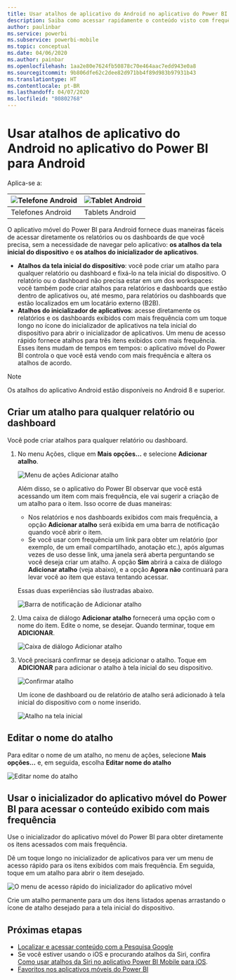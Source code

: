 ```yaml
---
title: Usar atalhos de aplicativo do Android no aplicativo do Power BI para Android
description: Saiba como acessar rapidamente o conteúdo visto com frequência diretamente com atalhos e a Pesquisa Google.
author: paulinbar
ms.service: powerbi
ms.subservice: powerbi-mobile
ms.topic: conceptual
ms.date: 04/06/2020
ms.author: painbar
ms.openlocfilehash: 1aa2e80e7624fb50878c70e464aac7edd943e0a8
ms.sourcegitcommit: 9b806dfe62c2dee82d971bb4f89d983b97931b43
ms.translationtype: HT
ms.contentlocale: pt-BR
ms.lasthandoff: 04/07/2020
ms.locfileid: "80802768"
---
```

# <a name="use-android-app-shortcuts-in-the-power-bi-android-app"></a>Usar atalhos de aplicativo do Android no aplicativo do Power BI para Android

Aplica-se a:

| ![Telefone Android](./media/mobile-app-quick-access-shortcuts/android-logo-40-px.png) | ![Tablet Android](./media/mobile-app-quick-access-shortcuts/android-logo-40-px.png) |
|:--- |:--- |
| Telefones Android |Tablets Android |

O aplicativo móvel do Power BI para Android fornece duas maneiras fáceis de acessar diretamente os relatórios ou os dashboards de que você precisa, sem a necessidade de navegar pelo aplicativo: **os atalhos da tela inicial do dispositivo** e **os atalhos do inicializador de aplicativos**.
 * **Atalhos da tela inicial do dispositivo**: você pode criar um atalho para qualquer relatório ou dashboard e fixá-lo na tela inicial do dispositivo. O relatório ou o dashboard não precisa estar em um dos workspaces: você também pode criar atalhos para relatórios e dashboards que estão dentro de aplicativos ou, até mesmo, para relatórios ou dashboards que estão localizados em um locatário externo (B2B).
 * **Atalhos do inicializador de aplicativos**: acesse diretamente os relatórios e os dashboards exibidos com mais frequência com um toque longo no ícone do inicializador de aplicativos na tela inicial do dispositivo para abrir o inicializador de aplicativos. Um menu de acesso rápido fornece atalhos para três itens exibidos com mais frequência. Esses itens mudam de tempos em tempos: o aplicativo móvel do Power BI controla o que você está vendo com mais frequência e altera os atalhos de acordo.

 >[!NOTE]
 >Os atalhos do aplicativo Android estão disponíveis no Android 8 e superior.

## <a name="create-a-shortcut-to-any-report-or-dashboard"></a>Criar um atalho para qualquer relatório ou dashboard

Você pode criar atalhos para qualquer relatório ou dashboard.

1. No menu Ações, clique em **Mais opções...** e selecione **Adicionar atalho**.

   ![Menu de ações Adicionar atalho](media/mobile-app-quick-access-shortcuts/mobile-add-shortcut-action-menu.png)

   Além disso, se o aplicativo do Power BI observar que você está acessando um item com mais frequência, ele vai sugerir a criação de um atalho para o item. Isso ocorre de duas maneiras:
   * Nos relatórios e nos dashboards exibidos com mais frequência, a opção **Adicionar atalho** será exibida em uma barra de notificação quando você abrir o item.
   * Se você usar com frequência um link para obter um relatório (por exemplo, de um email compartilhado, anotação etc.), após algumas vezes de uso desse link, uma janela será aberta perguntando se você deseja criar um atalho. A opção **Sim** abrirá a caixa de diálogo **Adicionar atalho** (veja abaixo), e a opção **Agora não** continuará para levar você ao item que estava tentando acessar.
   
   Essas duas experiências são ilustradas abaixo.

   ![Barra de notificação de Adicionar atalho](media/mobile-app-quick-access-shortcuts/mobile-add-shortcut-banner.png)


 1. Uma caixa de diálogo **Adicionar atalho** fornecerá uma opção com o nome do item. Edite o nome, se desejar. Quando terminar, toque em **ADICIONAR**.

    ![Caixa de diálogo Adicionar atalho](media/mobile-app-quick-access-shortcuts/mobile-add-shortcut-dialog.png)

1. Você precisará confirmar se deseja adicionar o atalho. Toque em **ADICIONAR** para adicionar o atalho à tela inicial do seu dispositivo.

   ![Confirmar atalho](media/mobile-app-quick-access-shortcuts/mobile-confirm-shortcut.png)

   Um ícone de dashboard ou de relatório de atalho será adicionado à tela inicial do dispositivo com o nome inserido.

   ![Atalho na tela inicial](media/mobile-app-quick-access-shortcuts/mobile-shortcut-on-home-screen.png)

## <a name="edit-the-shortcut-name"></a>Editar o nome do atalho

Para editar o nome de um atalho, no menu de ações, selecione **Mais opções...** e, em seguida, escolha **Editar nome do atalho**

 ![Editar nome do atalho](media/mobile-app-quick-access-shortcuts/mobile-edit-shortcut.png)

## <a name="use-the-power-bi-mobile-app-launcher-to-access-frequently-viewed-content"></a>Usar o inicializador do aplicativo móvel do Power BI para acessar o conteúdo exibido com mais frequência

Use o inicializador do aplicativo móvel do Power BI para obter diretamente os itens acessados com mais frequência.

Dê um toque longo no inicializador de aplicativos para ver um menu de acesso rápido para os itens exibidos com mais frequência. Em seguida, toque em um atalho para abrir o item desejado.

![O menu de acesso rápido do inicializador do aplicativo móvel](media/mobile-app-quick-access-shortcuts/mobile-shortcut-from-quick-access-menu.png)

Crie um atalho permanente para um dos itens listados apenas arrastando o ícone de atalho desejado para a tela inicial do dispositivo.

## <a name="next-steps"></a>Próximas etapas
* [Localizar e acessar conteúdo com a Pesquisa Google](mobile-app-find-access-google-search.md)
* Se você estiver usando o iOS e procurando atalhos da Siri, confira [Como usar atalhos da Siri no aplicativo Power BI Mobile para iOS](mobile-apps-ios-siri-shortcuts.md).
* [Favoritos nos aplicativos móveis do Power BI](mobile-apps-favorites.md)

